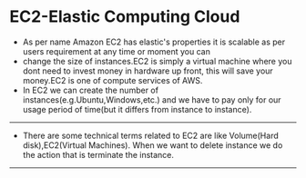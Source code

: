 # **EC2-Elastic Computing Cloud**

* As per name Amazon EC2 has elastic's properties it is scalable as per users requirement at any time or moment you can 
* change the size of instances.EC2 is simply a virtual machine where you dont need to invest money in hardware up front,
this will save your money.EC2 is one of compute services of AWS.
* In EC2 we can  create the number of instances(e.g.Ubuntu,Windows,etc.) and we have to pay only for our usage period 
of time(but it differs from  instance to instance).
---
* There are some technical terms related to EC2 are like Volume(Hard disk),EC2(Virtual Machines).
When we want to delete instance we do the action that is terminate the instance. 
---
